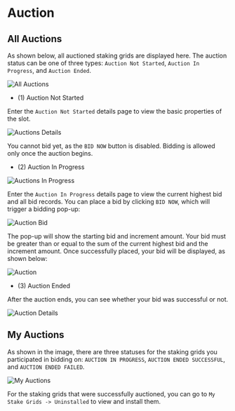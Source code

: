 # Auction

## All Auctions

As shown below, all auctioned staking grids are displayed here. 
The auction status can be one of three types: `Auction Not Started`, `Auction In Progress`, and `Auction Ended`.

![All Auctions](../../miscellaneous/img/dashboard/auctionDashboard.png)

* (1) Auction Not Started

Enter the `Auction Not Started` details page to view the basic properties of the slot. 

![Auctions Details](../../miscellaneous/img/dashboard/auctionDetails.png)

You cannot bid yet, as the `BID NOW` button is disabled. Bidding is allowed only once the auction begins.

* (2) Auction In Progress

![Auctions In Progress](../../miscellaneous/img/dashboard/auctionDetails2.png)

Enter the `Auction In Progress` details page to view the current highest bid and all bid records. 
You can place a bid by clicking `BID NOW`, which will trigger a bidding pop-up:

![Auction Bid](../../miscellaneous/img/dashboard/auctionBid.png)

The pop-up will show the starting bid and increment amount. 
Your bid must be greater than or equal to the sum of the current highest bid and the increment amount. 
Once successfully placed, your bid will be displayed, as shown below:

![Auction](../../miscellaneous/img/dashboard/auctionDetails3.png)

* (3) Auction Ended

After the auction ends, you can see whether your bid was successful or not.

![Auction Details](../../miscellaneous/img/dashboard/auctionDetails4.png)


## My Auctions

As shown in the image, there are three statuses for the staking grids you participated in bidding on: 
`AUCTION IN PROGRESS`, `AUCTION ENDED SUCCESSFUL`, and `AUCTION ENDED FAILED`. 

![My Auctions](../../miscellaneous/img/dashboard/auctionMy.png)

For the staking grids that were successfully auctioned, you can go to `My Stake Grids -> Uninstalled` to view and install them.
